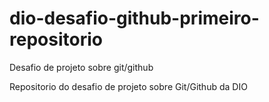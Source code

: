 # dio-desafio-github-primeiro-repositorio
Desafio de projeto sobre git/github

Repositorio do desafio de projeto sobre Git/Github da DIO





